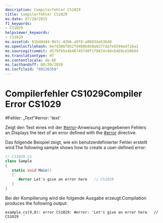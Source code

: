 ```yaml
---
description: Compilerfehler CS1029
title: Compilerfehler CS1029
ms.date: 07/20/2015
f1_keywords:
- CS1029
helpviewer_keywords:
- CS1029
ms.assetid: 61bd4d44-9bfc-42bb-a9f0-a0683da53640
ms.openlocfilehash: 6e7d306f852fd408b950a027fdafe9294edf16a2
ms.sourcegitcommit: d579fb5e4b46745fd0f1f8874c94c6469ce58604
ms.translationtype: HT
ms.contentlocale: de-DE
ms.lasthandoff: 08/30/2020
ms.locfileid: "89126358"
---
```

# <a name="compiler-error-cs1029"></a><span data-ttu-id="e6aae-103">Compilerfehler CS1029</span><span class="sxs-lookup"><span data-stu-id="e6aae-103">Compiler Error CS1029</span></span>

<span data-ttu-id="e6aae-104">\#Fehler: „Text“</span><span class="sxs-lookup"><span data-stu-id="e6aae-104">\#error: 'text'</span></span>

<span data-ttu-id="e6aae-105">Zeigt den Text eines mit der [#error](../preprocessor-directives/preprocessor-error.md)-Anweisung angegebenen Fehlers an.</span><span class="sxs-lookup"><span data-stu-id="e6aae-105">Displays the text of an error defined with the [#error](../preprocessor-directives/preprocessor-error.md) directive.</span></span>

<span data-ttu-id="e6aae-106">Das folgende Beispiel zeigt, wie ein benutzerdefinierter Fehler erstellt wird:</span><span class="sxs-lookup"><span data-stu-id="e6aae-106">The following sample shows how to create a user-defined error:</span></span>

```csharp
// CS1029.cs
class Sample
{
   static void Main()
   {
      #error Let's give an error here   // CS1029
   }
}
```

<span data-ttu-id="e6aae-107">Bei der Kompilierung wird die folgende Ausgabe erzeugt:</span><span class="sxs-lookup"><span data-stu-id="e6aae-107">Compilation produces the following output:</span></span>

```console
example.cs(9,8): error CS1029: #error: 'Let's give an error here   // CS1029  '
```
